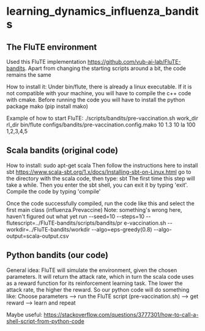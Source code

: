 # learning_dynamics_influenza_bandits


## The FluTE environment
Used this FluTE implementation https://github.com/vub-ai-lab/FluTE-bandits. Apart from changing the starting scripts around a bit, the code remains the same

How to install it:
Under bin/flute, there is already a linux executable. If it is not compatible with your machine, you will have to compile the c++ code with cmake.
Before running the code you will have to install the python package mako (pip install mako)

Example of how to start FluTE:
./scripts/bandits/pre-vaccination.sh work_dir rl_dir bin/flute configs/bandits/pre-vaccination.config.mako 10 1.3 10 la 100 1,2,3,4,5


## Scala bandits (original code)
How to install:
sudo apt-get scala
Then follow the instructions here to install sbt https://www.scala-sbt.org/1.x/docs/Installing-sbt-on-Linux.html
go to the directory with the scala code, then type:
sbt
The first time this step will take a while. Then you enter the sbt shell, you can exit it by typing 'exit'. Compile the code by typing 'compile'

Once the code successfully compiled, run the code like this and select the first main class (influenza.Prevaccine)
Note: something's wrong here, haven't figured out what yet
run --seed=10 --steps=10 --flutescript=../FluTE-bandits/scripts/bandits/pr
e-vaccination.sh --workdir=../FluTE-bandits/workdir --algo=eps-greedy(0.8) --algo-output=scala-output.csv


## Python bandits (our code)
General idea: FluTE will simulate the environment, given the chosen parameters. It will return the attack rate, which in turn the scala code uses as a reward function for its reinforcement learning task. The lower the attack rate, the higher the reward. So our python code will do something like:
Choose parameters --> run the FluTE script (pre-vaccination.sh) --> get reward --> learn and repeat

Maybe useful: https://stackoverflow.com/questions/3777301/how-to-call-a-shell-script-from-python-code
